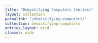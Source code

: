 ```yaml
---
title: "Demystifying Computers (Series)"
layout: collection
permalink: "/demistifying-computers/"
collection: demistifying-computers
entries_layout: grid
classes: wide
---
```

